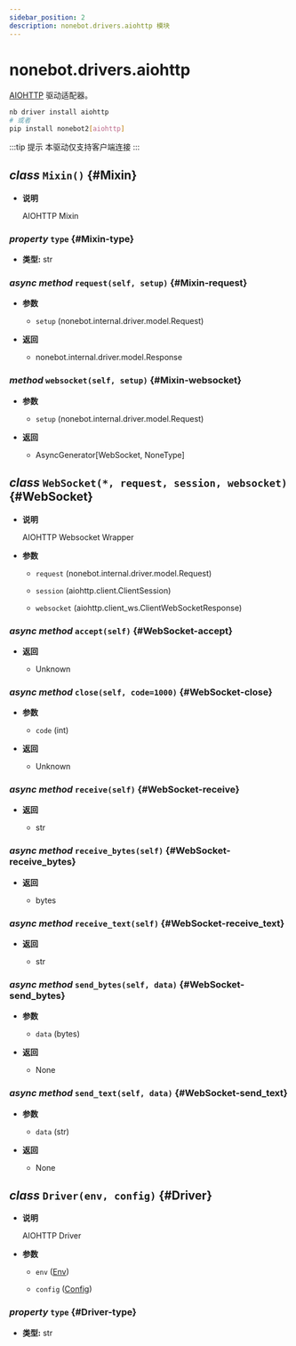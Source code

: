 ```yaml
---
sidebar_position: 2
description: nonebot.drivers.aiohttp 模块
---
```


# nonebot.drivers.aiohttp

[AIOHTTP](https://aiohttp.readthedocs.io/en/stable/) 驱动适配器。

```bash
nb driver install aiohttp
# 或者
pip install nonebot2[aiohttp]
```

:::tip 提示
本驱动仅支持客户端连接
:::

## _class_ `Mixin()` {#Mixin}

- **说明**

  AIOHTTP Mixin

### _property_ `type` {#Mixin-type}

- **类型:** str

### _async method_ `request(self, setup)` {#Mixin-request}

- **参数**

  - `setup` (nonebot.internal.driver.model.Request)

- **返回**

  - nonebot.internal.driver.model.Response

### _method_ `websocket(self, setup)` {#Mixin-websocket}

- **参数**

  - `setup` (nonebot.internal.driver.model.Request)

- **返回**

  - AsyncGenerator[WebSocket, NoneType]

## _class_ `WebSocket(*, request, session, websocket)` {#WebSocket}

- **说明**

  AIOHTTP Websocket Wrapper

- **参数**

  - `request` (nonebot.internal.driver.model.Request)

  - `session` (aiohttp.client.ClientSession)

  - `websocket` (aiohttp.client_ws.ClientWebSocketResponse)

### _async method_ `accept(self)` {#WebSocket-accept}

- **返回**

  - Unknown

### _async method_ `close(self, code=1000)` {#WebSocket-close}

- **参数**

  - `code` (int)

- **返回**

  - Unknown

### _async method_ `receive(self)` {#WebSocket-receive}

- **返回**

  - str

### _async method_ `receive_bytes(self)` {#WebSocket-receive_bytes}

- **返回**

  - bytes

### _async method_ `receive_text(self)` {#WebSocket-receive_text}

- **返回**

  - str

### _async method_ `send_bytes(self, data)` {#WebSocket-send_bytes}

- **参数**

  - `data` (bytes)

- **返回**

  - None

### _async method_ `send_text(self, data)` {#WebSocket-send_text}

- **参数**

  - `data` (str)

- **返回**

  - None

## _class_ `Driver(env, config)` {#Driver}

- **说明**

  AIOHTTP Driver

- **参数**

  - `env` ([Env](../config.md#Env))

  - `config` ([Config](../config.md#Config))

### _property_ `type` {#Driver-type}

- **类型:** str
